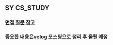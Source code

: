 ## SY CS_STUDY

### [면접 질문 참고](https://github.com/VSFe/Tech-Interview)

### [중요한 내용은velog 포스팅으로 정리 후 올릴 예정](https://velog.io/@sin_0/posts)
